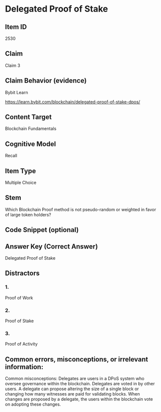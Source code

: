 # Delegated Proof of Stake

## Item ID
2530

## Claim
Claim 3

## Claim Behavior (evidence)
Bybit Learn

https://learn.bybit.com/blockchain/delegated-proof-of-stake-dpos/ 

## Content Target
Blockchain Fundamentals

## Cognitive Model
Recall

## Item Type
Multiple Choice

## Stem
Which Blockchain Proof method is not pseudo-random or weighted in favor of large token holders?

## Code Snippet (optional)

## Answer Key (Correct Answer) 
Delegated Proof of Stake

## Distractors
### 1.
Proof of Work

### 2.
Proof of Stake

### 3.
Proof of Activity

## Common errors, misconceptions, or irrelevant information:
Common misconceptions: Delegates are users in a DPoS system who oversee governance within the blockchain. Delegates are voted in by other users. A delegate can propose altering the size of a single block or changing how many witnesses are paid for validating blocks. When changes are proposed by a delegate, the users within the blockchain vote on adopting these changes.
